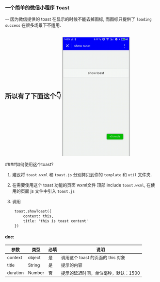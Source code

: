 ### 一个简单的微信小程序 Toast
--
因为微信提供的 toast 在显示的时候不能去掉图标, 而图标只提供了 `loading` `success` 在很多场景下不适用.

所以有了下面这个👇
<img src="./video/show_toast.gif" width = "220px" height = "390px" alt="图片名称" align=center />
--
####如何使用这个toast?

1. 建议将 `toast.wxml` 和 `toast.js` 分别拷贝到你的 `template` 和 `util` 文件夹.
2. 在需要使用这个 toast 功能的页面 wxml文件 顶部 include `toast.wxml`, 在使用的页面 js 文件中引入 `toast.js`
3. 调用 

		toast.showToast({
			context: this,
			title: 'this is toast content'
		})
	
	
#### doc:
<table>
<thead>
<tr>
<th>参数</th>
<th>类型</th>
<th>必填</th>
<th>说明</th>
</tr>
</thead>
<tbody>
<tr>
<td>context</td>
<td>object</td>
<td>是</td>
<td>调用这个 toast 的页面的 this 对象</td>
</tr>
<tr>
<td>title</td>
<td>String</td>
<td>是</td>
<td>提示的内容</td>
</tr>
<tr>
</tr>
<tr>
<td>duration</td>
<td>Number</td>
<td>否</td>
<td>提示的延迟时间，单位毫秒，默认：1500</td>
</tr>
</tbody>
</table>
